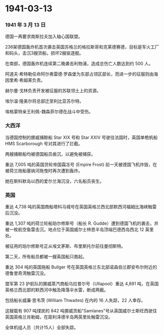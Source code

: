 # 1941-03-13

### 1941 年 3 月 13 日

德国一再要求南斯拉夫加入轴心国联盟。

236架德国轰炸机首次袭击英国苏格兰的格拉斯哥和克莱德赛德，目标是军火工厂和码头，击沉3艘货船，损坏2艘驱逐舰。

在南部，德国轰炸机连续第二晚袭击利物浦，造成总伤亡人数达到约 500 人。

阿道夫·希特勒任命阿尔弗雷德·罗森堡为东部占领区部长，而进一步的征服则由海因里希·希姆莱负责。

赫尔曼·戈林负责开发被征服的苏联领土上的资源。

埃尔温·隆美尔将总部迁至利比亚苏尔特。

埃格蒙特亲王利佩-魏森菲尔德在战斗中受伤。

### 大西洋

当德国控制的挪威捕鲸船 Star XIX 号和 Star XXIV
号驶往法国时，英国单桅帆船 HMS Scarborough 号对其进行了拦截。

两艘捕鲸船均被德国船员凿沉，以避免被捕获。

重达 7,005 吨的英国货轮帝国霜冻号 (Empire Frost)
前一天被德国飞机炸毁，在被荷兰拖船塞纳河拖曳时再次遭到轰炸。

她在斯科默岛以西的爱尔兰海沉没，六名船员丧生。

### 英国

重达 4,738
吨的英国商船塔科马城号在英国英格兰西北部默西河福姆比海峡触雷后沉没。

重达 1,307 吨的荷兰轮船珀尔修斯号（船长 R.
Gudde）遭到德国飞机的袭击，并被一枚航空鱼雷击沉，地点位于英国威尔士林恩半岛顶端巴德西岛西北
12 英里处。

被征用的珀尔修斯号正从埃文茅斯、布里斯托尔前往曼彻斯特。

第二天，所有船员都被一艘英国船只救起。

重达 304 吨的英国拖船 Bullger
号在英国英格兰东北部诺森伯兰郡安布尔附近的德鲁里奇湾触雷沉没。

盟军第 23 护航队的挪威蒸汽商船乌拉普尔号（Ullapool）重达 4,891
吨，在英国英格兰西北部的默西河中触及降落伞水雷，断成两截。

包括船长威廉·思韦茨 (William Thwaites) 在内的 16 人失踪，22 人幸存。

这艘载有 907 吨煤炭的 842
吨挪威货船"Samlanes"号从英国威尔士斯旺西驶往英国英格兰肖勒姆，在距利泽德半岛两英里处触雷沉没。

全体机组人员（共计15人）全部失踪。